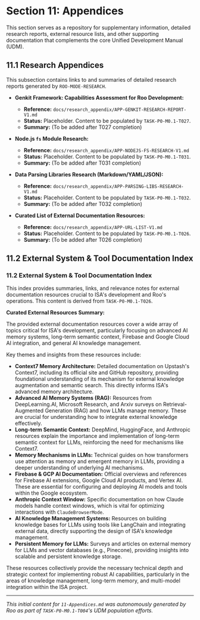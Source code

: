 # Section 11: Appendices

This section serves as a repository for supplementary information, detailed research reports, external resource lists, and other supporting documentation that complements the core Unified Development Manual (UDM).

## 11.1 Research Appendices

This subsection contains links to and summaries of detailed research reports generated by `ROO-MODE-RESEARCH`.

- **Genkit Framework: Capabilities Assessment for Roo Development:**
    - **Reference:** `docs/research_appendix/APP-GENKIT-RESEARCH-REPORT-V1.md`
    - **Status:** Placeholder. Content to be populated by `TASK-P0-M0.1-T027`.
    - **Summary:** (To be added after T027 completion)

- **Node.js `fs` Module Research:**
    - **Reference:** `docs/research_appendix/APP-NODEJS-FS-RESEARCH-V1.md`
    - **Status:** Placeholder. Content to be populated by `TASK-P0-M0.1-T031`.
    - **Summary:** (To be added after T031 completion)

- **Data Parsing Libraries Research (Markdown/YAML/JSON):**
    - **Reference:** `docs/research_appendix/APP-PARSING-LIBS-RESEARCH-V1.md`
    - **Status:** Placeholder. Content to be populated by `TASK-P0-M0.1-T032`.
    - **Summary:** (To be added after T032 completion)

- **Curated List of External Documentation Resources:**
    - **Reference:** `docs/research_appendix/APP-URL-LIST-V1.md`
    - **Status:** Placeholder. Content to be populated by `TASK-P0-M0.1-T026`.
    - **Summary:** (To be added after T026 completion)

## 11.2 External System & Tool Documentation Index

### 11.2 External System & Tool Documentation Index

This index provides summaries, links, and relevance notes for external documentation resources crucial to ISA's development and Roo's operations. This content is derived from `TASK-P0-M0.1-T026`.

**Curated External Resources Summary:**

The provided external documentation resources cover a wide array of topics critical for ISA's development, particularly focusing on advanced AI memory systems, long-term semantic context, Firebase and Google Cloud AI integration, and general AI knowledge management.

Key themes and insights from these resources include:

*   **Context7 Memory Architecture:** Detailed documentation on Upstash's Context7, including its official site and GitHub repository, providing foundational understanding of its mechanism for external knowledge augmentation and semantic search. This directly informs ISA's advanced memory architecture.
*   **Advanced AI Memory Systems (RAG):** Resources from DeepLearning.AI, Microsoft Research, and Arxiv surveys on Retrieval-Augmented Generation (RAG) and how LLMs manage memory. These are crucial for understanding how to integrate external knowledge effectively.
*   **Long-term Semantic Context:** DeepMind, HuggingFace, and Anthropic resources explain the importance and implementation of long-term semantic context for LLMs, reinforcing the need for mechanisms like Context7.
*   **Memory Mechanisms in LLMs:** Technical guides on how transformers use attention as memory and emergent memory in LLMs, providing a deeper understanding of underlying AI mechanisms.
*   **Firebase & GCP AI Documentation:** Official overviews and references for Firebase AI extensions, Google Cloud AI products, and Vertex AI. These are essential for configuring and deploying AI models and tools within the Google ecosystem.
*   **Anthropic Context Window:** Specific documentation on how Claude models handle context windows, which is vital for optimizing interactions with `ClaudeBrowserMode`.
*   **AI Knowledge Management Systems:** Resources on building knowledge bases for LLMs using tools like LangChain and integrating external data, directly supporting the design of ISA's knowledge management.
*   **Persistent Memory for LLMs:** Surveys and articles on external memory for LLMs and vector databases (e.g., Pinecone), providing insights into scalable and persistent knowledge storage.

These resources collectively provide the necessary technical depth and strategic context for implementing robust AI capabilities, particularly in the areas of knowledge management, long-term memory, and multi-model integration within the ISA project.

---
*This initial content for `11-Appendices.md` was autonomously generated by Roo as part of `TASK-P0-M0.1-T004`'s UDM population efforts.*